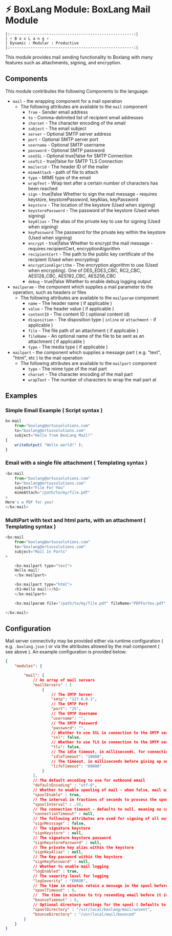 # ⚡︎ BoxLang Module: BoxLang Mail Module

```
|:------------------------------------------------------:|
| ⚡︎ B o x L a n g ⚡︎
| Dynamic : Modular : Productive
|:------------------------------------------------------:|
```

This module provides mail sending functionality to Boxlang with many features such as attachments, signing, and encryption.

## Components

This module contributes the following Components to the language:

* `mail` - the wrapping component for a mail operation
  * The following attributes are available to the `mail` component
    * `from` - Sender email address
    * `to` - Comma-delimited list of recipient email addresses
    * `charset` - The character encoding of the email
    * `subject` - The email subject
    * `server` - Optional SMTP server address
    * `port` - Optional  SMTP server port
    * `username` - Optional SMTP username
    * `password` - Optional SMTP password
    * `useSSL` - Optional true|false for SMTP Connection
    * `useTLS` - true|false for SMTP TLS Connection
    * `mailerid` - The header ID of the mailer
    * `mimeAttach` - path of file to attach
    * `type` - MIME type of the email
    * `wrapText` - Wrap text after a certain number of characters has been reached
    * `sign` - true|false  Whether to sign the mail message - requires keystore, keystorePassword, keyAlias, keyPassword
    * `keystore` - The location of the keystore (Used when signing)
    * `keystorePassword` - The password of the keystore (Used when signing)
    * `keyAlias` - The alias of the private key to use for signing (Used when signing)
    * `keyPassword` The password for the private key within the keystore (Used when signing)
    * `encrypt` - true|false Whether to encrypt the mail message - requires recipientCert, encryptionAlgorithm
    * `recipientCert` - The path to the public key certificate of the recipient (Used when encrypting)
    * `encryptionAlgorithm` - The encryption algorithm to use (Used when encrypting).  One of DES_EDE3_CBC, RC2_CBC, AES128_CBC, AES192_CBC, AES256_CBC
    * `debug` - true|false Whether to enable debug logging output
* `mailparam` - the component which supplies a mail parameter to the operation, such as headers or files
  * The following attributes are available to the `mailparam` component
    * `name` - The header name ( if applicable )
    * `value` - The header value ( if applicable )
    * `contentID` - The content ID ( optional content id)
    * `disposition` - The disposition type ( `inline` or `attachment` - if applicable )
    * `file` - The file path of an attachment ( if applicable )
    * `fileName` - An optional name of the file to be sent as an attachment ( if applicable )
    * `type` - The media type ( if applicable )
* `mailpart` - the component which supplies a message part ( e.g. "text", "html", etc ) to the mail operation
  * The following attributes are available to the `mailpart` component
    * `type` - The mime type of the mail part
    * `charset` - The character encoding of the mail part
    * `wrapText` - The number of characters to wrap the mail part at

## Examples

### Simple Email Example ( Script syntax )

```javascript
bx:mail
    from="boxlang@ortussolutions.com"
    to="boxlang@ortussolutions.com"
    subject="Hello from BoxLang Mail!"
{
    writeOutput( "Hello world!" );
}
```

### Email with a single file attachment ( Templating syntax )

```javascript
<bx:mail
    from="boxlang@ortussolutions.com"
    to="boxlang@ortussolutions.com"
    subject="File For You"
    mimeAttach="/path/to/my/file.pdf"
>
Here's a PDF for you!
</bx:mail>
```

### MultiPart with text and html parts, with an attachment ( Templating syntax )

```javascript
<bx:mail
	from="boxlang@ortussolutions.com"
	to="boxlang@ortussolutions.com"
	subject="Mail In Parts"
>

	<bx:mailpart type="text">
	Hello mail!
	</bx:mailpart>

	<bx:mailpart type="html">
	<h1>Hello mail!</h1>
	</bx:mailpart>

	<bx:mailparam file="/path/to/my/file.pdf" fileName="PDFForYou.pdf" type="application/x-pdf" />

</bx:mail>
```

## Configuration

Mail server connectivity may be provided either via runtime configuration ( e.g. `.boxlang.json` ) or via the attributes allowed by the mail component ( see above ).  An example configuration is provided below:

```json
{
	"modules": {

		"mail": {
			// An array of mail servers
			"mailServers" : [
				{
					// The SMTP Server
					"smtp": "127.0.0.1",
					// The SMTP Port
					"port": "25",
					// The SMTP Username
					"username": "",
					// The SMTP Password
					"password": "",
					// Whether to use SSL in connection to the SMTP server
					"ssl": false,
					// Whether to use TLS in connection to the SMTP server
					"tls": false,
					// The idle timeout, in milliseconds, for connection to the mail server
					"idleTimeout": "10000",
					// The timeout, in milliseconds before giving up on attempts to connect
					"lifeTimeout": "60000"
				}
			],
			// The default encoding to use for outbound email
			"defaultEncoding" : "utf-8",
			// Whether to enable spooling of mail - when false, mail will be sent immediately
			"spoolEnable" : true,
			// The interval in fractions of seconds to process the spool
			"spoolInterval" : .50,
			// The connection timeout - defaults to null, meaning no connection timeout attempting to connect to the mail server
			"connectionTimeout" : null,
			// The following attributes are used for signing of all outbound emails
			"signMesssage" : false,
			// The signature keystore
			"signKeystore" : null,
			// The signature keystore password
			"signKeystorePassword" : null,
			// The private key alias within the keystore
			"signKeyAlias" : null,
			// The Key password within the keystore
			"signKeyPassword" : null,
			// Whether to enable mail logging
			"logEnabled" : true,
			// The severity level for logging
			"logSeverity" : "ERROR",
			// The time in minutes retain a message in the spool before the message is discarded - defaults to infinite
			"spoolTimeout" : 0,
			//  The time in minutes to try resending email before it is considered bounced - defaults to infinite
			"bounceTimeout" : 0,
			// Optional directory settings for the spool ( Defaults to BoxLang runtime home )
			"spoolDirectory" : "/usr/local/boxlang/mail/unsent",
			"bounceDirectory" : "/usr/local/mail/bounced"
		}
	}
}
```
